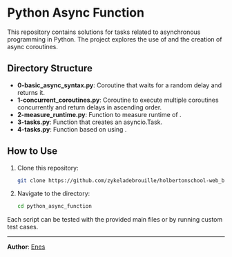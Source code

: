# Python Async Function

This repository contains solutions for tasks related to asynchronous programming in Python. The project explores the use of  and the creation of async coroutines.

## Directory Structure

- **0-basic_async_syntax.py**: Coroutine  that waits for a random delay and returns it.
- **1-concurrent_coroutines.py**: Coroutine  to execute multiple coroutines concurrently and return delays in ascending order.
- **2-measure_runtime.py**: Function  to measure runtime of .
- **3-tasks.py**: Function  that creates an asyncio.Task.
- **4-tasks.py**: Function  based on  using .

## How to Use

1. Clone this repository:

   ```bash
   git clone https://github.com/zykeladebrouille/holbertonschool-web_back_end.git
   ```

2. Navigate to the directory:

   ```bash
   cd python_async_function
   ```

Each script can be tested with the provided main files or by running custom test cases.

---

**Author**:
[Enes](https://github.com/zykeladebrouille)
